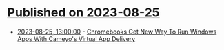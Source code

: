 # [Published on 2023-08-25](index.md)

* [2023-08-25, 13:00:00](https://tech.slashdot.org/story/23/08/25/0559205/chromebooks-get-new-way-to-run-windows-apps-with-cameyos-virtual-app-delivery?utm_source=rss1.0mainlinkanon&utm_medium=feed) - [Chromebooks Get New Way To Run Windows Apps With Cameyo's Virtual App Delivery](https://tech.slashdot.org/story/23/08/25/0559205/chromebooks-get-new-way-to-run-windows-apps-with-cameyos-virtual-app-delivery?utm_source=rss1.0mainlinkanon&utm_medium=feed)
